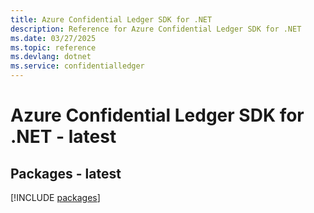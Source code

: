 ```yaml
---
title: Azure Confidential Ledger SDK for .NET
description: Reference for Azure Confidential Ledger SDK for .NET
ms.date: 03/27/2025
ms.topic: reference
ms.devlang: dotnet
ms.service: confidentialledger
---
```

# Azure Confidential Ledger SDK for .NET - latest
## Packages - latest
[!INCLUDE [packages](confidential-ledger-index.md)]